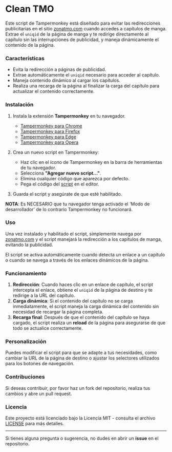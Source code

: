 # Clean TMO

Este script de Tampermonkey está diseñado para evitar las redirecciones publicitarias en el sitio [zonatmo.com](https://zonatmo.com) cuando accedes a capítulos de manga. Extrae el `uniqid` de la página de manga y te redirige directamente al capítulo sin las interrupciones de publicidad, y maneja dinámicamente el contenido de la página.

### Características

- Evita la redirección a páginas de publicidad.
- Extrae automáticamente el `uniqid` necesario para acceder al capítulo.
- Maneja contenido dinámico al cargar los capítulos.
- Realiza una recarga de la página al finalizar la carga del capítulo para actualizar el contenido correctamente.

### Instalación

1. Instala la extensión **Tampermonkey** en tu navegador.  
   - [Tampermonkey para Chrome](https://tampermonkey.net/?ext=dhdg&browser=chrome)
   - [Tampermonkey para Firefox](https://tampermonkey.net/?ext=dhdg&browser=firefox)
   - [Tampermonkey para Edge](https://tampermonkey.net/?ext=dhdg&browser=edge)
   - [Tampermonkey para Opera](https://tampermonkey.net/?ext=dhdg&browser=opera)

2. Crea un nuevo script en Tampermonkey:
   - Haz clic en el ícono de Tampermonkey en la barra de herramientas de tu navegador.
   - Selecciona **"Agregar nuevo script..."**.
   - Elimina cualquier código que aparezca por defecto.
   - Pega el código del [script](https://github.com/cflarios/Clean_TMO/blob/main/clean_tmo.js) en el editor.

3. Guarda el script y asegúrate de que esté habilitado.

**NOTA**: Es NECESARIO que tu navegador tenga activado el 'Modo de desarrollador' de lo contrario Tampermonkey no funcionará. 

### Uso

Una vez instalado y habilitado el script, simplemente navega por [zonatmo.com](https://zonatmo.com) y el script manejará la redirección a los capítulos de manga, evitando la publicidad.

El script se activa automáticamente cuando detecta un enlace a un capítulo o cuando se navega a través de los enlaces dinámicos de la página.

### Funcionamiento

1. **Redirección**: Cuando haces clic en un enlace de capítulo, el script intercepta el enlace, obtiene el `uniqid` de la página de destino y te redirige a la URL del capítulo.
2. **Carga dinámica**: Si el contenido del capítulo no se carga inmediatamente, el script maneja la carga dinámica del contenido sin necesidad de recargar la página completa.
3. **Recarga final**: Después de que el contenido del capítulo se haya cargado, el script realiza un **reload** de la página para asegurarse de que todo se actualice correctamente.

### Personalización

Puedes modificar el script para que se adapte a tus necesidades, como cambiar la URL de la página de destino o ajustar los selectores utilizados para los botones de navegación.

### Contribuciones

Si deseas contribuir, por favor haz un fork del repositorio, realiza tus cambios y abre un pull request.

### Licencia

Este proyecto está licenciado bajo la Licencia MIT - consulta el archivo [LICENSE](LICENSE) para más detalles.

---

Si tienes alguna pregunta o sugerencia, no dudes en abrir un **issue** en el repositorio.
